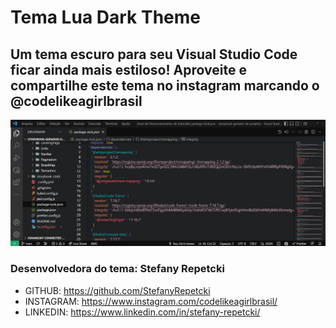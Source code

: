 # Tema Lua Dark Theme
## Um tema escuro para seu Visual Studio Code ficar ainda mais estiloso! Aproveite e compartilhe este tema no instagram marcando o @codelikeagirlbrasil

![Tema Lua Dark Theme](https://github.com/StefanyRepetcki/lua-dark-theme-vscode/blob/main/lua-dark-theme/image.png?raw=true)
### Desenvolvedora do tema: Stefany Repetcki

* GITHUB: https://github.com/StefanyRepetcki
* INSTAGRAM: https://www.instagram.com/codelikeagirlbrasil/
* LINKEDIN: https://www.linkedin.com/in/stefany-repetcki/
